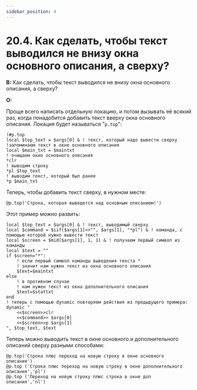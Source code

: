 ```yaml
---
sidebar_position: 4
---
```


# 20.4. Как сделать, чтобы текст выводился не внизу окна основного описания, а сверху?
<!-- [:faq_20_04] -->
**В:** Как сделать, чтобы текст выводился не внизу окна основного описания, а сверху?

**О:**

Проще всего написать отдельную локацию, и потом вызывать её всякий раз, когда понадобится добавить текст вверху окна основного описания. Локация будет называться "`p.top`":
```qsp
!#p.top
local $top_text = $args[0] & ! текст, который надо вывести сверху
!запоминаем текст в окне основного описания
local $main_txt = $maintxt
! очищаем окно основного описания
*clr
! выводим строку
*pl $top_text
! выводим текст, который был ранее
*p $main_txt
```
Теперь, чтобы добавить текст сверху, в нужном месте:
```qsp
@p.top('Строка, которая выведется над основным описанием!')
```
Этот пример можно развить:
```qsp
local $top_text = $args[0] & ! текст, выводимый сверху
local $command = $iif($args[1]<>"", $args[1], "*pl") & ! команда, с помощью которой нужно вывести текст
local $screen = $mid($args[1], 1, 1) & ! получаем первый символ из команды
local $text = ""
if $screen="*":
	! если первый символ команды выведения текста *
	! значит нам нужен текст из окна основного описания
	$text=$maintxt
else
	! в противном случае
	! нам нужен текст из окна дополнительного описания
	$text=$stattxt
end
! теперь с помощью dynamic повторяем действия из предыдущего примера:
dynamic "
	<<$screen>>clr
	<<$command>> $args[0]
	<<$screen>>p $args[1]
", $top_text, $text
```
Теперь можно выводить текст в окне основного и дополнительного описаний сверху разными способами:
```qsp
@p.top('Строка плюс переход на новую строку в окне основного описания')
@p.top ('Строка плюс переход на новую строку в окне дополнительного описания','pl')
@p.top ('Переход на новую строку плюс строка в окне доп описания','nl')
```
